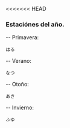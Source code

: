 <<<<<<< HEAD
### Estaciónes del año.

-- Primavera:

    はる

-- Verano:

    なつ

-- Otoño:

    あき

-- Invierno:

    ふゆ
